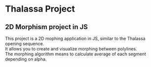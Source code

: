 # Thalassa Project
## 2D Morphism project in JS

This project is a 2D mophing application in JS, similar to the Thalassa opening sequence.  
It allows you to create and visualize morphing between polylines.  
The morphing algorithm means to calculate average of each segment depending on alpha.
